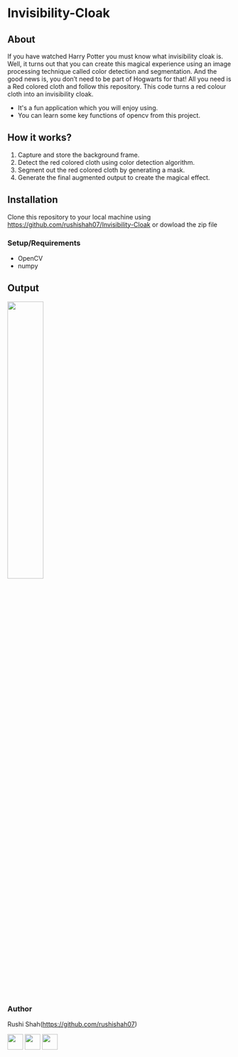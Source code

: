 # Invisibility-Cloak

## About
If you have watched Harry Potter you must know what invisibility cloak is. Well, it turns out that you can create this magical experience using an image processing technique called color detection and segmentation. And the good news is, you don’t need to be part of Hogwarts for that! All you need is a Red colored cloth and follow this repository. This code turns a red colour cloth into an invisibility cloak.
<ul>
  <li>It's a fun application which you will enjoy using.</li>
  <li>You can learn some key functions of opencv from this project.</li>
</ul>

## How it works?
<ol>
  <li>Capture and store the background frame.</i>
  <li>Detect the red colored cloth using color detection algorithm.</li>
  <li>Segment out the red colored cloth by generating a mask.</li>
  <li>Generate the final augmented output to create the magical effect.</li>
</ol>

## Installation
Clone this repository to your local machine using https://github.com/rushishah07/Invisibility-Cloak or dowload the zip file

### Setup/Requirements
<ul>
  <li>OpenCV</li>
  <li>numpy</li>
</ul>

## Output
<img src="https://user-images.githubusercontent.com/55307527/87252235-061aab80-c48f-11ea-9cd2-ff934573656a.jpeg" width="40%">

### Author

Rushi Shah(https://github.com/rushishah07)

[<img src="https://image.flaticon.com/icons/svg/185/185964.svg" width="35" padding="10">](https://www.linkedin.com/in/rushi-shah-8917681a0/)
[<img src="https://image.flaticon.com/icons/svg/185/185981.svg" width="35" padding="10">](https://www.facebook.com/rushi.shah.5477)
[<img src="https://image.flaticon.com/icons/svg/185/185985.svg" width="35" padding="10">](https://www.instagram.com/rushi.07/)
